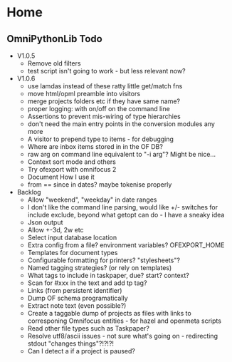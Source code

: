 # Home

## OmniPythonLib Todo

* V1.0.5
    * Remove old filters
    * test script isn't going to work - but less relevant now?
* V1.0.6
    * use lamdas instead of these ratty little get/match fns
    * move html/opml preamble into visitors
    * merge projects folders etc if they have same name?
    * proper logging: with on/off on the command line
    * Assertions to prevent mis-wiring of type hierarchies
    * don't need the main entry points in the conversion modules any more
    * A visitor to prepend type to items - for debugging
    * Where are inbox items stored in in the OF DB?
    * raw arg on command line equivalent to "-i arg"? Might be nice...
    * Context sort mode and others
    * Try ofexport with omnifocus 2
    * Document How I use it
    * from == since in dates? maybe tokenise properly
* Backlog
    * Allow "weekend", "weekday" in date ranges
    * I don't like the command line parsing, would like +/- switches for include exclude, beyond what getopt can do - I have a sneaky idea
    * Json output
    * Allow +-3d, 2w etc
    * Select input database location
    * Extra config from a file? environment variables? OFEXPORT_HOME
    * Templates for document types
    * Configurable formatting for printers? "stylesheets"?
    * Named tagging strategies? (or rely on templates)
    * What tags to include in taskpaper, due? start? context?
    * Scan for #xxx in the text and add tp tag?
    * Links (from persistent identifier)
    * Dump OF schema programatically
    * Extract note text (even possible?)
    * Create a taggable dump of projects as files with links to corresponing Omnifocus entities - for hazel and openmeta scripts
    * Read other file types such as Taskpaper?
    * Resolve utf8/ascii issues - not sure what's going on - redirecting stdout "changes things"?!?!?!
    * Can I detect a if a project is paused?

